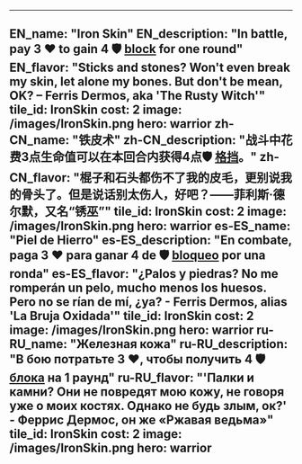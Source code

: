 ---

EN_name: "Iron Skin"
EN_description: "In battle, pay 3 ❤️ to gain 4 🛡️️ <u>block</u> for one round"
EN_flavor: "Sticks and stones? Won't even break my skin, let alone my bones. But don't be mean, OK? – Ferris Dermos, aka 'The Rusty Witch'"
tile_id: IronSkin
cost: 2
image: /images/IronSkin.png
hero: warrior
zh-CN_name: "铁皮术"
zh-CN_description: "战斗中花费3点生命值可以在本回合内获得4点🛡️️ <u>格挡</u>。"
zh-CN_flavor: "棍子和石头都伤不了我的皮毛，更别说我的骨头了。但是说话别太伤人，好吧？——菲利斯·德尔默，又名“锈巫”"
tile_id: IronSkin
cost: 2
image: /images/IronSkin.png
hero: warrior
es-ES_name: "Piel de Hierro"
es-ES_description: "En combate, paga 3 ❤️ para ganar 4 de 🛡️️ <u>bloqueo</u> por una ronda"
es-ES_flavor: "¿Palos y piedras? No me romperán un pelo, mucho menos los huesos. Pero no se rían de mí, ¿ya? - Ferris Dermos, alias 'La Bruja Oxidada'"
tile_id: IronSkin
cost: 2
image: /images/IronSkin.png
hero: warrior
ru-RU_name: "Железная кожа"
ru-RU_description: "В бою потратьте 3 ❤️, чтобы получить 4 🛡️️ <u>блока</u> на 1 раунд"
ru-RU_flavor: "'Палки и камни? Они не повредят мою кожу, не говоря уже о моих костях. Однако не будь злым, ок?' - Феррис Дермос, он же «Ржавая ведьма»"
tile_id: IronSkin
cost: 2
image: /images/IronSkin.png
hero: warrior
---
